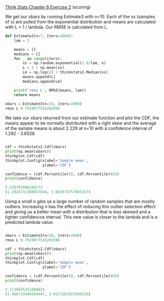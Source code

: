 [Think Stats Chapter 8 Exercise 2](http://greenteapress.com/thinkstats2/html/thinkstats2009.html#toc77) (scoring)

We get our xbars by running Estimate3 with n=10.  Each of the xs (samples of x) are pulled from the exponential distribution and means are calculated with L = 1 / lambda.  Our RMSE is calculated from L.

```python
def Estimate3(n=7, iters=1000):
    lam = 2

    means = []
    medians = []
    for _ in range(iters):
        xs = np.random.exponential(1.0/lam, n)
        L = 1 / np.mean(xs)
        Lm = np.log(2) / thinkstats2.Median(xs)
        means.append(L)
        medians.append(Lm)

    print('rmse L', RMSE(means, lam))
    return means
    
xbars = Estimate3(n=10, iters=1000)
rmse L 0.7919077526202096
```
We take our xbars returned from our estimate function and plot the CDF, the means appear to be normally distributed with a right skew and the average of the sample means is about 2.229 at n=10 with a confidence interval of 1.292 - 3.6028

```python

cdf = thinkstats2.Cdf(xbars)
print(np.mean(xbars))
thinkplot.Cdf(cdf)
thinkplot.Config(xlabel='Sample mean',
                 ylabel='CDF')

confidence = (cdf.Percentile(5), cdf.Percentile(95))
print(confidence)

2.228701866246173
(1.2924731308057844, 3.602874757065167)
```

Using a small n gets us a large number of random samples that are mostly outliers.  Increasing n has the effect of reducing this outlier selection effect and giving us a better mean with a distribution that is less skewed and a tighter confidencce interval.  This new value is closer to the lambda and is a predicted lambda value.

```python

xbars = Estimate3(n=20, iters=1000)
rmse L 0.7919077526202096

cdf = thinkstats2.Cdf(xbars)
print(np.mean(xbars))
thinkplot.Cdf(cdf)
thinkplot.Config(xlabel='Sample mean',
                 ylabel='CDF')

confidence = (cdf.Percentile(5), cdf.Percentile(95))
print(confidence)

2.1139625351888833
(1.468733496594947, 3.0171281927689324)
```

